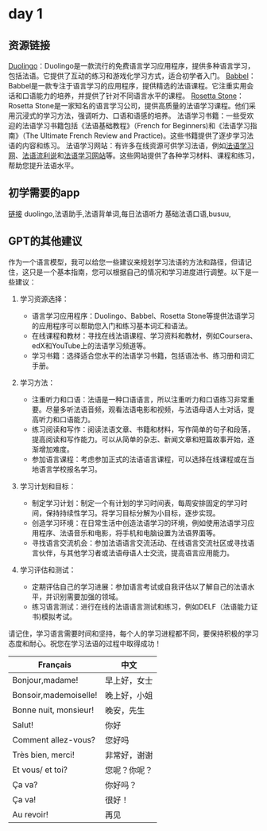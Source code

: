 # day 1
## 资源链接
[Duolingo](https://www.duolingo.com)：Duolingo是一款流行的免费语言学习应用程序，提供多种语言学习，包括法语。它提供了互动的练习和游戏化学习方式，适合初学者入门。
[Babbel](https://www.babbel.com)：Babbel是一款专注于语言学习的应用程序，提供精选的法语课程。它注重实用会话和口语能力的培养，并提供了针对不同语言水平的课程。
[Rosetta Stone](https://www.rosettastone.com)：Rosetta Stone是一家知名的语言学习公司，提供高质量的法语学习课程。他们采用沉浸式的学习方法，强调听力、口语和语感的培养。
法语学习书籍：一些受欢迎的法语学习书籍包括《法语基础教程》（French for Beginners)和《法语学习指南》（The Ultimate French Review and Practice)。这些书籍提供了逐步学习法语的内容和练习。
法语学习网站：有许多在线资源可供学习法语，例如[法语学习网](https://www.frenchlearner.com)、[法语流利说](https://www.fluentu.com/french/)和[法语学习网站](https://www.francaisfacile.com)等。这些网站提供了各种学习材料、课程和练习，帮助您提升法语水平。

## 初学需要的app
[链接](http://xhslink.com/bFjgPq)
duolingo,法语助手,法语背单词,每日法语听力
基础法语口语,busuu,

## GPT的其他建议
作为一个语言模型，我可以给您一些建议来规划学习法语的方法和路径，但请记住，这只是一个基本指南，您可以根据自己的情况和学习进度进行调整。以下是一些建议：

1. 学习资源选择：
   - 语言学习应用程序：Duolingo、Babbel、Rosetta Stone等提供法语学习的应用程序可以帮助您入门和练习基本词汇和语法。
   - 在线课程和教材：寻找在线法语课程、学习资料和教材，例如Coursera、edX和YouTube上的法语学习频道等。
   - 学习书籍：选择适合您水平的法语学习书籍，包括语法书、练习册和词汇手册。

2. 学习方法：
   - 注重听力和口语：法语是一种口语语言，所以注重听力和口语练习非常重要。尽量多听法语音频，观看法语电影和视频，与法语母语人士对话，提高听力和口语能力。
   - 练习阅读和写作：阅读法语文章、书籍和材料，写作简单的句子和段落，提高阅读和写作能力。可以从简单的杂志、新闻文章和短篇故事开始，逐渐增加难度。
   - 参加语言课程：考虑参加正式的法语语言课程，可以选择在线课程或在当地语言学校报名学习。

3. 学习计划和目标：
   - 制定学习计划：制定一个有计划的学习时间表，每周安排固定的学习时间，保持持续性学习。将学习目标分解为小目标，逐步实现。
   - 创造学习环境：在日常生活中创造法语学习的环境，例如使用法语学习应用程序、法语音乐和电影，将手机和电脑设置为法语界面等。
   - 寻找语言交流机会：参加法语语言交流活动、在线语言交流社区或寻找语言伙伴，与其他学习者或法语母语人士交流，提高语言应用能力。

4. 学习评估和测试：
   - 定期评估自己的学习进展：参加语言考试或自我评估以了解自己的法语水平，并识别需要加强的领域。
   - 练习语言测试：进行在线的法语语言测试和练习，例如DELF（法语能力证书)模拟考试。

请记住，学习语言需要时间和坚持，每个人的学习进程都不同，要保持积极的学习态度和耐心。祝您在学习法语的过程中取得成功！

| Français              | 中文         |
| --------------------- | ------------ |
| Bonjour,madame!       | 早上好，女士 |
| Bonsoir,mademoiselle! | 晚上好，小姐 |
| Bonne nuit, monsieur! | 晚安，先生   |
| Salut!                | 你好         |
| Comment allez-vous?   | 您好吗       |
| Très bien, merci!     | 非常好，谢谢 |
| Et vous/ et toi?      | 您呢？你呢？ |
| Ça va?                | 你好吗？     |
| Ça va!                | 很好！       |
| Au revoir!            | 再见         |

